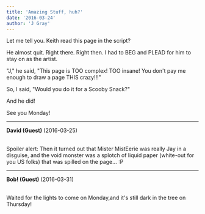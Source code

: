 ```yaml
---
title: 'Amazing Stuff, huh?'
date: '2016-03-24'
author: 'J Gray'
---
```


<p>Let me tell you. Keith read this page in the script?</p><p>He almost quit. Right there. Right then. I had to BEG and PLEAD for him to stay on as the artist. </p><p>"J," he said, "This page is TOO complex! TOO insane! You don't pay me enough to draw a page THIS crazy!!!"</p><p>So, I said, "Would you do it for a Scooby Snack?"</p><p>And he did!</p><p>See you Monday!</p>

---
**David (Guest)** (2016-03-25)

<br> Spoiler alert: Then it turned out that Mister MistEerie was really Jay in a disguise, and the void monster was a splotch of liquid paper (white-out for you US folks) that was spilled on the page... :P<br>

---
**Bob! (Guest)** (2016-03-31)

<br> Waited for the lights to come on Monday,and it's still dark in the tree on Thursday!

